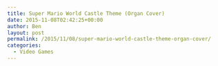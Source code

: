 ```yaml
---
title: Super Mario World Castle Theme (Organ Cover)
date: 2015-11-08T02:42:25+00:00
author: Ben
layout: post
permalink: /2015/11/08/super-mario-world-castle-theme-organ-cover/
categories:
  - Video Games
---
```

